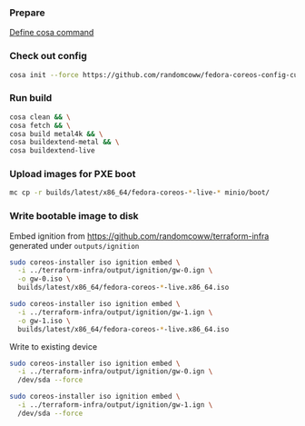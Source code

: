 ### Prepare

[Define cosa command](../../README.md)

### Check out config

```bash
cosa init --force https://github.com/randomcoww/fedora-coreos-config-custom.git builds/server
```

### Run build

```bash
cosa clean && \
cosa fetch && \
cosa build metal4k && \
cosa buildextend-metal && \
cosa buildextend-live
```

### Upload images for PXE boot

```bash
mc cp -r builds/latest/x86_64/fedora-coreos-*-live-* minio/boot/
```

### Write bootable image to disk

Embed ignition from https://github.com/randomcoww/terraform-infra generated under `outputs/ignition`

```bash
sudo coreos-installer iso ignition embed \
  -i ../terraform-infra/output/ignition/gw-0.ign \
  -o gw-0.iso \
  builds/latest/x86_64/fedora-coreos-*-live.x86_64.iso
```
```bash
sudo coreos-installer iso ignition embed \
  -i ../terraform-infra/output/ignition/gw-1.ign \
  -o gw-1.iso \
  builds/latest/x86_64/fedora-coreos-*-live.x86_64.iso
```

Write to existing device

```bash
sudo coreos-installer iso ignition embed \
  -i ../terraform-infra/output/ignition/gw-0.ign \
  /dev/sda --force
```
```bash
sudo coreos-installer iso ignition embed \
  -i ../terraform-infra/output/ignition/gw-1.ign \
  /dev/sda --force
```
